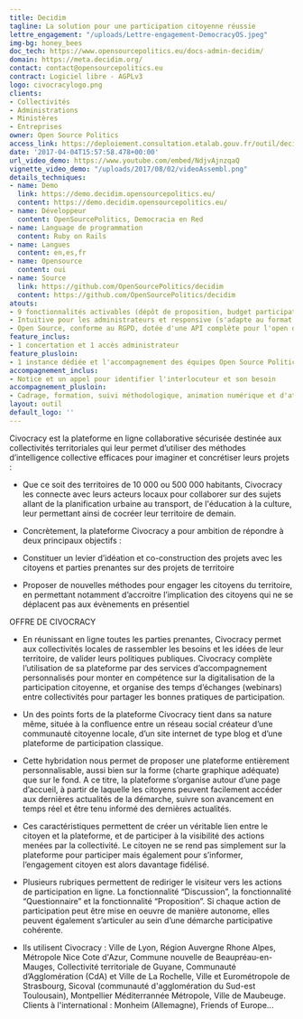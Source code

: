 ```yaml
---
title: Decidim
tagline: La solution pour une participation citoyenne réussie
lettre_engagement: "/uploads/Lettre-engagement-DemocracyOS.jpeg"
img-bg: honey_bees
doc_tech: https://www.opensourcepolitics.eu/docs-admin-decidim/
domain: https://meta.decidim.org/
contact: contact@opensourcepolitics.eu
contract: Logiciel libre - AGPLv3
logo: civocracylogo.png
clients:
- Collectivités
- Administrations
- Ministères
- Entreprises
owner: Open Source Politics
access_link: https://deploiement.consultation.etalab.gouv.fr/outil/decidim
date: '2017-04-04T15:57:58.478+00:00'
url_video_demo: https://www.youtube.com/embed/NdjvAjnzqaQ
vignette_video_demo: "/uploads/2017/08/02/videoAssembl.png"
details_techniques:
- name: Demo
  link: https://demo.decidim.opensourcepolitics.eu/
  content: https://demo.decidim.opensourcepolitics.eu/
- name: Développeur
  content: OpenSourcePolitics, Democracia en Red
- name: Language de programmation
  content: Ruby on Rails
- name: Langues
  content: en,es,fr
- name: Opensource
  content: oui
- name: Source
  link: https://github.com/OpenSourcePolitics/decidim
  content: https://github.com/OpenSourcePolitics/decidim
atouts: 
- 9 fonctionnalités activables (dépôt de proposition, budget participatif, sondage, vote,...)
- Intuitive pour les administrateurs et responsive (s'adapte au format téléphone)
- Open Source, conforme au RGPD, dotée d'une API complète pour l'open data
feature_inclus:
- 1 concertation et 1 accès administrateur
feature_plusloin:
- 1 instance dédiée et l'accompagnement des équipes Open Source Politics
accompagnement_inclus:
- Notice et un appel pour identifier l'interlocuteur et son besoin
accompagnement_plusloin:
- Cadrage, formation, suivi méthodologique, animation numérique et d'ateliers présentiels, synthèse et évaluation de la démarche
layout: outil
default_logo: ''
---
```

Civocracy est la plateforme en ligne collaborative sécurisée destinée aux collectivités territoriales qui leur permet d’utiliser des méthodes d’intelligence collective efficaces pour imaginer et concrétiser leurs projets :

* Que ce soit des territoires de 10 000 ou 500 000 habitants, Civocracy les connecte avec leurs acteurs
locaux pour collaborer sur des sujets allant de la planification urbaine au transport, de l'éducation à la
culture, leur permettant ainsi de cocréer leur territoire de demain.

* Concrètement, la plateforme Civocracy a pour ambition de répondre à deux principaux objectifs :
* Constituer un levier d’idéation et co-construction des projets avec les citoyens et parties
prenantes sur des projets de territoire
* Proposer de nouvelles méthodes pour engager les citoyens du territoire, en permettant
notamment d’accroitre l’implication des citoyens qui ne se déplacent pas aux évènements en
présentiel

OFFRE DE CIVOCRACY

* En réunissant en ligne toutes les parties prenantes, Civocracy permet aux collectivités locales de
rassembler les besoins et les idées de leur territoire, de valider leurs politiques publiques. Civocracy
complète l’utilisation de sa plateforme par des services d’accompagnement personnalisés pour monter en
compétence sur la digitalisation de la participation citoyenne, et organise des temps d’échanges
(webinars) entre collectivités pour partager les bonnes pratiques de participation.

* Un des points forts de la plateforme Civocracy tient dans sa nature même, située à la confluence entre un
réseau social créateur d’une communauté citoyenne locale, d’un site internet de type blog et d’une
plateforme de participation classique.

* Cette hybridation nous permet de proposer une plateforme entièrement personnalisable, aussi bien sur la
forme (charte graphique adéquate) que sur le fond. A ce titre, la plateforme s’organise autour d’une page
d’accueil, à partir de laquelle les citoyens peuvent facilement accéder aux dernières actualités de la
démarche, suivre son avancement en temps réel et être tenu informé des dernières actualités.

* Ces caractéristiques permettent de créer un véritable lien entre le citoyen et la plateforme, et de participer
à la visibilité des actions menées par la collectivité. Le citoyen ne se rend pas simplement sur la
plateforme pour participer mais également pour s’informer, l’engagement citoyen est alors davantage
fidélisé.

* Plusieurs rubriques permettent de rediriger le visiteur vers les actions de participation en ligne. La
fonctionnalité “Discussion”, la fonctionnalité “Questionnaire” et la fonctionnalité “Proposition”. Si chaque
action de participation peut être mise en oeuvre de manière autonome, elles peuvent également
s’articuler au sein d’une démarche participative cohérente.

* Ils utilisent Civocracy : Ville de Lyon, Région Auvergne Rhone Alpes, Métropole Nice Cote d'Azur, Commune nouvelle de
Beaupréau-en-Mauges, Collectivité territoriale de Guyane, Communauté d’Agglomération (CdA) et Ville de La Rochelle, Ville et Eurométropole de Strasbourg, Sicoval (communauté d'agglomération du Sud-est Toulousain), Montpellier Méditerrannée Métropole, Ville de Maubeuge. Clients à l'international : Monheim (Allemagne), Friends of Europe...
